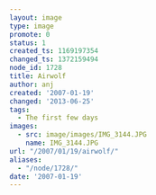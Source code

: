 ```yaml
---
layout: image
type: image
promote: 0
status: 1
created_ts: 1169197354
changed_ts: 1372159494
node_id: 1728
title: Airwolf
author: anj
created: '2007-01-19'
changed: '2013-06-25'
tags:
  - The first few days
images:
  - src: image/images/IMG_3144.JPG
    name: IMG_3144.JPG
url: "/2007/01/19/airwolf/"
aliases:
  - "/node/1728/"
date: '2007-01-19'
---
```


